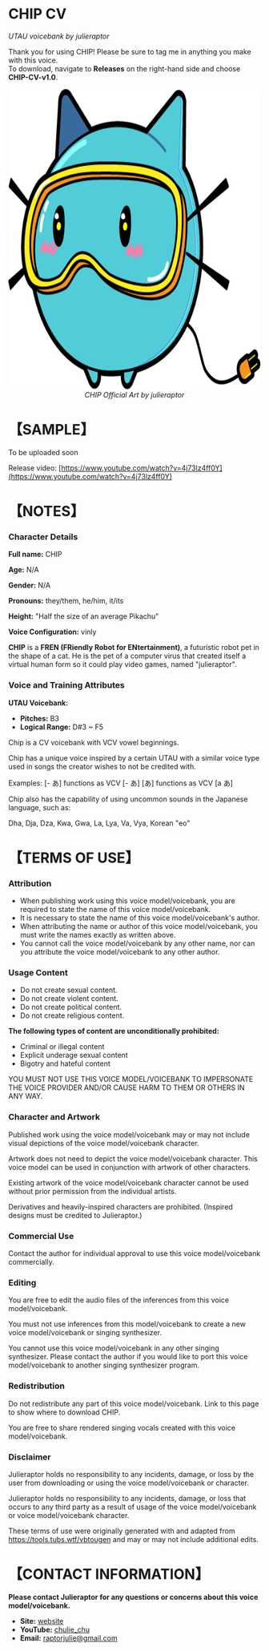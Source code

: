 # CHIP CV
<i> UTAU voicebank by julieraptor</i>

Thank you for using CHIP! Please be sure to tag me in anything you make with this voice.
<br>
To download, navigate to **Releases** on the right-hand side and choose **CHIP-CV-v1.0**.

<p align="center">
<img src ="https://github.com/julieraptor/CHIP-UTAU/blob/main/art/Chip.png?raw=true" height="600" />
<br>
<i>CHIP Official Art by julieraptor</i>
</p>

# 【SAMPLE】 

To be uploaded soon

Release video: [https://www.youtube.com/watch?v=4j73lz4ff0Y](https://www.youtube.com/watch?v=4j73lz4ff0Y)

# 【NOTES】 
### Character Details
**Full name:** CHIP

**Age:** N/A

**Gender:** N/A

**Pronouns:** they/them, he/him, it/its

**Height:** "Half the size of an average Pikachu"

**Voice Configuration:** vinly

**CHIP** is a **FREN (FRiendly Robot for ENtertainment)**, a futuristic robot pet in the shape of a cat. He is the pet of a computer virus that created itself a virtual human form so it could play video games, named "julieraptor".

### Voice and Training Attributes

**UTAU Voicebank:**
- **Pitches:** B3
- **Logical Range:** D#3 ~ F5

Chip is a CV voicebank with VCV vowel beginnings.

Chip has a unique voice inspired by a certain UTAU with a similar voice type used in songs the creator wishes to not be credited with.

Examples:
[- あ] functions as VCV [- あ]
[あ] functions as VCV [a あ]

Chip also has the capability of using uncommon sounds in the Japanese language, such as:

Dha, Dja, Dza, Kwa, Gwa, La, Lya, Va, Vya, Korean "eo" 

# 【TERMS OF USE】

### Attribution
- When publishing work using this voice model/voicebank, you are required to state the name of this voice model/voicebank.
- It is necessary to state the name of this voice model/voicebank's author.
- When attributing the name or author of this voice model/voicebank, you must write the names exactly as written above. 
- You cannot call the voice model/voicebank by any other name, nor can you attribute the voice model/voicebank to any other author.

### Usage Content

 - Do not create sexual content. 
 - Do not create violent content. 
 - Do not create political content.
 - Do not create religious content.


**The following types of content are unconditionally prohibited:**
 - Criminal or illegal content 
 - Explicit underage sexual content 
 - Bigotry and hateful content
 
 YOU MUST NOT USE THIS VOICE MODEL/VOICEBANK TO IMPERSONATE THE VOICE PROVIDER AND/OR CAUSE HARM TO THEM OR OTHERS IN ANY WAY.

### Character and Artwork

Published work using the voice model/voicebank may or may not include visual depictions of the voice model/voicebank character.

Artwork does not need to depict the voice model/voicebank character. This voice model can be used in conjunction with artwork of other characters.

Existing artwork of the voice model/voicebank character cannot be used without prior permission from the individual artists.

Derivatives and heavily-inspired characters are prohibited. (Inspired designs must be credited to Julieraptor.)

### Commercial Use
Contact the author for individual approval to use this voice model/voicebank commercially.

### Editing
You are free to edit the audio files of the inferences from this voice model/voicebank.

You must not use inferences from this model/voicebank to create a new voice model/voicebank or singing synthesizer.

You cannot use this voice model/voicebank in any other singing synthesizer. Please contact the author if you would like to port this voice model/voicebank to another singing synthesizer program.

### Redistribution

Do not redistribute any part of this voice model/voicebank. Link to this page to show where to download CHIP.

You are free to share rendered singing vocals created with this voice model/voicebank.

### Disclaimer
Julieraptor holds no responsibility to any incidents, damage, or loss by the user from downloading or using the voice model/voicebank or character.

Julieraptor holds no responsibility to any incidents, damage, or loss that occurs to any third party as a result of usage of the voice model/voicebank or voice model/voicebank character.

These terms of use were originally generated with and adapted from https://tools.tubs.wtf/vbtougen and may or may not include additional edits.

# 【CONTACT INFORMATION】
**Please contact Julieraptor for any questions or concerns about this voice model/voicebank.**
- **Site:** [website](https://julieraptor.carrd.co)
- **YouTube:** [chulie_chu](https://www.youtube.com/channel/UCaJ0Q7aEmNdZAME8zvxQICg)
- **Email:** [raptorjulie@gmail.com](mailto:raptorjulie@gmail.com)
